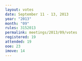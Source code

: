```yaml
---
layout: votes
date: September 11 - 13, 2013
year: "2013"
month: "09"
rules: 3152013
permalink: meetings/2013/09/votes
registered: 19
attended: 19
ooe: 23
imove: 14
---
```

